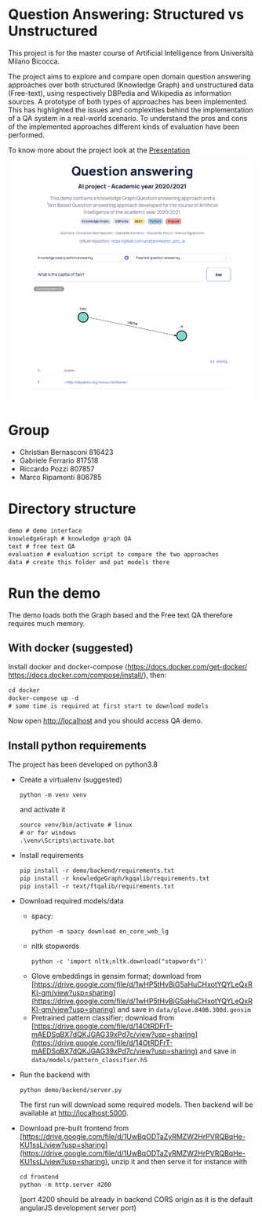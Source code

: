 # Question Answering: Structured vs Unstructured

This project is for the master course of Artificial Intelligence from Università Milano Bicocca.

The project aims to explore and compare open domain question answering approaches over both structured (Knowledge Graph) and unstructured data (Free-text), using respectively DBPedia and Wikipedia as information sources. A prototype of both types of approaches has been implemented. This has highlighted the issues and complexities behind the implementation of a QA system in a real-world scenario. To understand the pros and cons of the implemented approaches different kinds of evaluation have been performed.

To know more about the project look at the [Presentation](Presentation.pdf)

![Demp](qascreen.png)

# Group

- Christian Bernasconi 816423
- Gabriele Ferrario 817518
- Riccardo Pozzi 807857
- Marco Ripamonti 806785

# Directory structure
```
demo # demo interface
knowledgeGraph # knowledge graph QA
text # free text QA
evaluation # evaluation script to compare the two approaches
data # create this folder and put models there
```

# Run the demo
The demo loads both the Graph based and the Free text QA therefore requires much memory.

## With docker (suggested)
Install docker and docker-compose (https://docs.docker.com/get-docker/ https://docs.docker.com/compose/install/), then:
```
cd docker
docker-compose up -d
# some time is required at first start to download models
```
Now open [http://localhost](http://localhost) and you should access QA demo.

## Install python requirements
The project has been developed on python3.8

- Create a virtualenv (suggested)
    ```
    python -m venv venv
    ```
    and activate it
    ```
    source venv/bin/activate # linux
    # or for windows
    .\venv\Scripts\activate.bat
    ```
- Install requirements
    ```
    pip install -r demo/backend/requirements.txt
    pip install -r knowledgeGraph/kgqalib/requirements.txt
    pip install -r text/ftqalib/requirements.txt
    ```
- Download required models/data
    - spacy:
        ```
        python -m spacy download en_core_web_lg
        ```
    - nltk stopwords
        ```
        python -c 'import nltk;nltk.download("stopwords")'
        ```
    - Glove embeddings in gensim format; download from [https://drive.google.com/file/d/1wHP5tHvBiG5aHuCHxotYQYLeQxRKI-gm/view?usp=sharing](https://drive.google.com/file/d/1wHP5tHvBiG5aHuCHxotYQYLeQxRKI-gm/view?usp=sharing) and save in `data/glove.840B.300d.gensim`
    - Pretrained pattern classifier; download from [https://drive.google.com/file/d/14OtRDFrT-mAEDSqBX7dQKJGAG39xPd7c/view?usp=sharing](https://drive.google.com/file/d/14OtRDFrT-mAEDSqBX7dQKJGAG39xPd7c/view?usp=sharing) and save in `data/models/pattern_classifier.h5`

- Run the backend with
    ```
    python demo/backend/server.py
    ```
    The first run will download some required models.
    Then backend will be available at [http://localhost:5000](http://localhost:5000).

- Download pre-built frontend from [https://drive.google.com/file/d/1UwBqODTaZyRMZW2HrPVRQBqHe-KU1ssL/view?usp=sharing](https://drive.google.com/file/d/1UwBqODTaZyRMZW2HrPVRQBqHe-KU1ssL/view?usp=sharing), unzip it and then serve it for instance with
    ```
    cd frontend
    python -m http.server 4200
    ```
    (port 4200 should be already in backend CORS origin as it is the default angularJS development server port)
